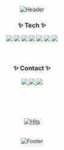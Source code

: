 <div align="center">

 ![Header](https://capsule-render.vercel.app/api?type=waving&color=A3DCBE&height=200&text=I'M%20JIWON&section=header)

 ### ✨ Tech ✨
<img src="https://img.shields.io/badge/Html5-E34F26?style=flat-square&logo=html5&logoColor=white"/> <img src="https://img.shields.io/badge/Javascript-F7DF1E?style=flat-square&logo=javascript&logoColor=white"/> <img src="https://img.shields.io/badge/Css-1572B6?style=flat-square&logo=css&logoColor=white"/> <img src="https://img.shields.io/badge/Java-007396?style=flat-square&logo=java&logoColor=white"/> <img src="https://img.shields.io/badge/MySQL-4479A1?style=flat-square&logo=mysql&logoColor=white"/> <img src="https://img.shields.io/badge/React-61DAFB?style=flat-square&logo=react&logoColor=white"/> <img src="https://img.shields.io/badge/Springboot-6DB33F?style=flat-square&logo=springboot&logoColor=white"/>
<br/>
<br/>
<br/>
 ### ✨ Contact ✨
<img src="https://img.shields.io/badge/Gamil-EA4335?style=flat-square&logo=gmail&logoColor=white"/><a href="https://zoneiii.tistory.com"> <img src="https://img.shields.io/badge/Blog-000000?style=flat-square&logo=tistory&logoColor=white"/></a><a href="https://www.notion.so/I-m-003b3228975a4e4e870ee97b13fcd922"> <img src="https://img.shields.io/badge/Notion-000000?style=flat-square&logo=notion&logoColor=white"/></a>
<br/>
<br/>
<br/>
<br/>
<br/>
<br/>
[![Hits](https://hits.seeyoufarm.com/api/count/incr/badge.svg?url=https%3A%2F%2Fgithub.com%2Fzoneiiiii&count_bg=%23707070&title_bg=%2300AAF5&icon=github.svg&icon_color=%23FFFCFC&title=hits&edge_flat=false)](https://hits.seeyoufarm.com)
<br/>
<br/>
<br/>
![Footer](https://capsule-render.vercel.app/api?type=waving&color=A3DCBE&height=200&section=footer)

</div>
